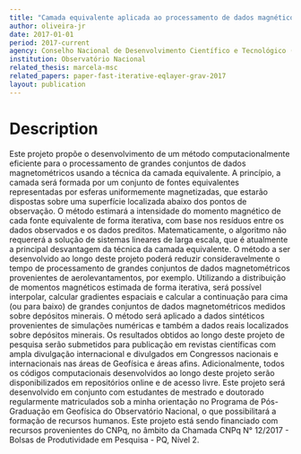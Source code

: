```yaml
---
title: "Camada equivalente aplicada ao processamento de dados magnéticos"
author: oliveira-jr
date: 2017-01-01
period: 2017-current
agency: Conselho Nacional de Desenvolvimento Científico e Tecnológico (CNPq)
institution: Observatório Nacional
related_thesis: marcela-msc
related_papers: paper-fast-iterative-eqlayer-grav-2017
layout: publication
---
```


# Description

Este projeto propõe o desenvolvimento de um método computacionalmente eficiente para o
processamento de grandes conjuntos de dados magnetométricos usando a técnica da camada
equivalente. A princípio, a camada será formada por um conjunto de fontes equivalentes
representadas por esferas uniformemente magnetizadas, que estarão dispostas sobre uma
superfície localizada abaixo dos pontos de observação. O método estimará a intensidade
do momento magnético de cada fonte equivalente de forma iterativa, com base nos resíduos
entre os dados observados e os dados preditos. Matematicamente, o algoritmo não
requererá a solução de sistemas lineares de larga escala, que é atualmente a principal
desvantagem da técnica da camada equivalente. O método a ser desenvolvido ao longo deste
projeto poderá reduzir consideravelmente o tempo de processamento de grandes conjuntos
de dados magnetométricos provenientes de aerolevantamentos, por exemplo. Utilizando a
distribuição de momentos magnéticos estimada de forma iterativa, será possível
interpolar, calcular gradientes espaciais e calcular a continuação para cima (ou para
baixo) de grandes conjuntos de dados magnetométricos medidos sobre depósitos minerais. O
método será aplicado a dados sintéticos provenientes de simulações numéricas e também a
dados reais localizados sobre depósitos minerais. Os resultados obtidos ao longo deste
projeto de pesquisa serão submetidos para publicação em revistas científicas com ampla
divulgação internacional e divulgados em Congressos nacionais e internacionais nas áreas
de Geofísica e áreas afins. Adicionalmente, todos os códigos computacionais
desenvolvidos ao longo deste projeto serão disponibilizados em repositórios online e de
acesso livre. Este projeto será desenvolvido em conjunto com estudantes de mestrado e
doutorado regularmente matriculados sob a minha orientação no Programa de Pós-Graduação
em Geofísica do Observatório Nacional, o que possibilitará a formação de recursos
humanos. Este projeto está sendo financiado com recursos provenientes do CNPq, no âmbito
da Chamada CNPq N° 12/2017 - Bolsas de Produtividade em Pesquisa - PQ, Nível 2.
